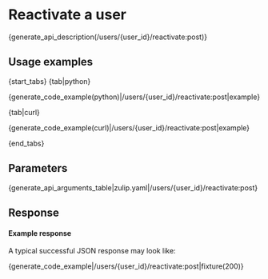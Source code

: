 # Reactivate a user

{generate_api_description(/users/{user_id}/reactivate:post)}

## Usage examples

{start_tabs}
{tab|python}

{generate_code_example(python)|/users/{user_id}/reactivate:post|example}

{tab|curl}

{generate_code_example(curl)|/users/{user_id}/reactivate:post|example}

{end_tabs}

## Parameters

{generate_api_arguments_table|zulip.yaml|/users/{user_id}/reactivate:post}

## Response

#### Example response

A typical successful JSON response may look like:

{generate_code_example|/users/{user_id}/reactivate:post|fixture(200)}
